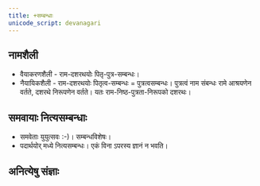 ```yaml
---
title: +सम्बन्धाः
unicode_script: devanagari
---
```


## नामशैली
- वैयाकरणशैली - राम-दशरथयोः पितृ-पुत्र-सम्बन्धः।
- नैयायिकशैली - राम-दशरथयोः पितृत्व-सम्बन्धः = पुत्रत्वसम्बन्धः। पुत्रत्वं नाम संबन्धः रामे आश्रयणेन वर्तते, दशरथे निरूपणेन वर्तते। यतः राम-निष्ठ-पुत्रता-निरूपको दशरथः।

## समवायाः नित्यसम्बन्धाः
- समवेताः युयुत्सवः :-)। सम्बन्धविशेषः।
- पदार्थयोर् मध्ये नित्यसम्बन्धः। एकं विना ऽपरस्य ज्ञानं न भवति।

<div class="spreadsheet" src="../samavAyaH.json"> </div>  


## अनित्येषु संज्ञाः
<div class="spreadsheet" src="../sambandhAH.json"> </div>  

